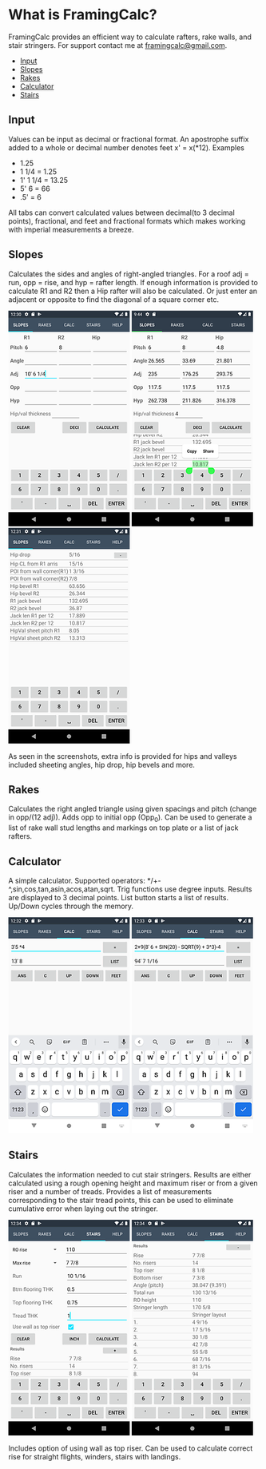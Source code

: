 # What is FramingCalc?

FramingCalc provides an efficient way to calculate rafters, rake walls, and stair stringers. For support contact me at framingcalc@gmail.com.


  * [Input](#input)
  * [Slopes](#slopes)
  * [Rakes](#rakes)
  * [Calculator](#calculator)
  * [Stairs](#stairs)

## Input
Values can be input as decimal or fractional format. An apostrophe suffix added to a whole or decimal number denotes feet x' = x(*12).
Examples
* 1.25
* 1 1/4 = 1.25
* 1' 1 1/4 = 13.25
* 5' 6 = 66
* .5' = 6

All tabs can convert calculated values between decimal(to 3 decimal points), fractional, and feet and fractional formats which makes working with imperial measurements a breeze.

## Slopes
Calculates the sides and angles of right-angled triangles. For a roof adj = run, opp = rise, and hyp = rafter length. If enough information is provided to calculate R1 and R2 then a Hip rafter will also be calculated. Or just enter an adjacent or opposite to find the diagonal of a square corner etc. 

![](Images/slopes0.png)
![](Images/slopes1.png)
![](Images/slopes2.png)

As seen in the screenshots, extra info is provided for hips and valleys included sheeting angles, hip drop, hip bevels and more.

## Rakes
Calculates the right angled triangle using given spacings and pitch (change in opp/(12 adj)). Adds opp to initial opp (Opp<sub>0</sub>). Can be used to generate a list of rake wall stud lengths and markings on top plate or a list of jack rafters.

## Calculator
A simple calculator. Supported operators: */+-^,sin,cos,tan,asin,acos,atan,sqrt. Trig functions use degree inputs. Results are displayed to 3 decimal points. List button starts a list of results. Up/Down cycles through the memory.

![](Images/calc1.png)
![](Images/calc2.png)

## Stairs
Calculates the information needed to cut stair stringers. Results are either calculated using a rough opening height and maximum riser or from a given riser and a number of treads. Provides a list of measurements corresponding to the stair tread points, this can be used to eliminate cumulative error when laying out the stringer.

![](Images/stairs1.png)
![](Images/stairs2.png)

Includes option of using wall as top riser. Can be used to calculate correct rise for straight flights, winders, stairs with landings.
